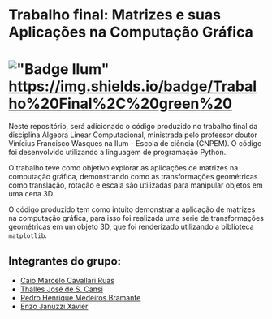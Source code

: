 # Trabalho final: Matrizes e suas Aplicações na Computação Gráfica

# !["Badge Ilum"](https://img.shields.io/badge/Ilum%20-%20purple) https://img.shields.io/badge/Trabalho%20Final%2C%20green%20


Neste repositório, será adicionado o código produzido no trabalho final da disciplina Álgebra Linear Computacional, ministrada pelo professor doutor Vinícius Francisco Wasques na Ilum - Escola de ciência (CNPEM). O código foi desenvolvido utilizando a linguagem de programação Python.

O trabalho teve como objetivo explorar as aplicações de matrizes na computação gráfica, demonstrando como as transformações geométricas como translação, rotação e escala são utilizadas para manipular objetos em uma cena 3D.

O código produzido tem como intuito demonstrar a aplicação de matrizes na computação gráfica, para isso foi realizada uma série de transformações geométricas em um objeto 3D, que foi renderizado utilizando a biblioteca `matplotlib`.

## Integrantes do grupo:

- [Caio Marcelo Cavallari Ruas](https://github.com/CaioRuas24010)
- [Thalles José de S. Cansi](github.com/thallescansi)
- [Pedro Henrique Medeiros Bramante](https://github.com/PedroBramante)
- [Enzo Januzzi Xavier](https://github.com/EnzoJanuzzi)
